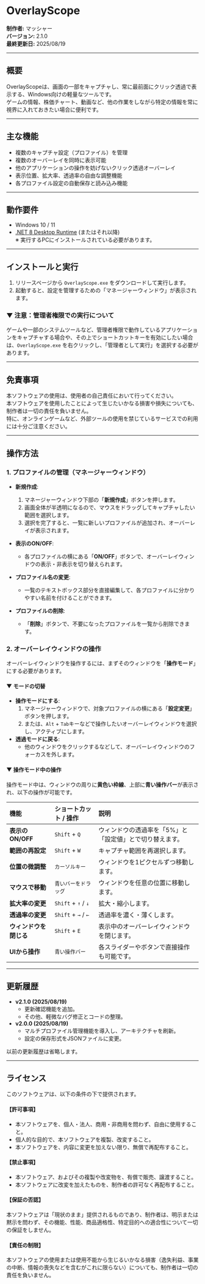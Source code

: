 ﻿# OverlayScope

**制作者:** マッシャー  
**バージョン:** 2.1.0  
**最終更新日:** 2025/08/19

---

## 概要

OverlayScopeは、画面の一部をキャプチャし、常に最前面にクリック透過で表示する、Windows向けの軽量なツールです。  
ゲームの情報、株価チャート、動画など、他の作業をしながら特定の情報を常に視界に入れておきたい場合に便利です。

---

## 主な機能

- 複数のキャプチャ設定（プロファイル）を管理
- 複数のオーバーレイを同時に表示可能
- 他のアプリケーションの操作を妨げないクリック透過オーバーレイ
- 表示位置、拡大率、透過率の自由な調整機能
- 各プロファイル設定の自動保存と読み込み機能

---

## 動作要件

- Windows 10 / 11
- [.NET 8 Desktop Runtime](https://dotnet.microsoft.com/ja-jp/download/dotnet/8.0) (またはそれ以降)  
  ※ 実行するPCにインストールされている必要があります。

---

## インストールと実行

1.  リリースページから `OverlayScope.exe` をダウンロードして実行します。
2.  起動すると、設定を管理するための「マネージャーウィンドウ」が表示されます。

### ▼ 注意：管理者権限での実行について
ゲームや一部のシステムツールなど、管理者権限で動作しているアプリケーションをキャプチャする場合や、その上でショートカットキーを有効にしたい場合は、`OverlayScope.exe` を右クリックし、「管理者として実行」を選択する必要があります。

---

## 免責事項

本ソフトウェアの使用は、使用者の自己責任において行ってください。  
本ソフトウェアを使用したことによって生じたいかなる損害や損失についても、制作者は一切の責任を負いません。  
特に、オンラインゲームなど、外部ツールの使用を禁じているサービスでの利用には十分ご注意ください。

---

## 操作方法

### 1. プロファイルの管理（マネージャーウィンドウ）

- **新規作成**:
  1.  マネージャーウィンドウ下部の「**新規作成**」ボタンを押します。
  2.  画面全体が半透明になるので、マウスをドラッグしてキャプチャしたい範囲を選択します。
  3.  選択を完了すると、一覧に新しいプロファイルが追加され、オーバーレイが表示されます。

- **表示のON/OFF**:
  - 各プロファイルの横にある「**ON/OFF**」ボタンで、オーバーレイウィンドウの表示・非表示を切り替えられます。

- **プロファイル名の変更**:
  - 一覧のテキストボックス部分を直接編集して、各プロファイルに分かりやすい名前を付けることができます。

- **プロファイルの削除**:
  - 「**削除**」ボタンで、不要になったプロファイルを一覧から削除できます。

### 2. オーバーレイウィンドウの操作

オーバーレイウィンドウを操作するには、まずそのウィンドウを「**操作モード**」にする必要があります。

#### ▼ モードの切替

- **操作モードにする**:
  1.  マネージャーウィンドウで、対象プロファイルの横にある「**設定変更**」ボタンを押します。
  2.  または、`Alt` + `Tab`キーなどで操作したいオーバーレイウィンドウを選択し、アクティブにします。
- **透過モードに戻る**:
  - 他のウィンドウをクリックするなどして、オーバーレイウィンドウのフォーカスを外します。

#### ▼ 操作モード中の操作
操作モード中は、ウィンドウの周りに**黄色い枠線**、上部に**青い操作バー**が表示され、以下の操作が可能です。

| 機能 | ショートカット / 操作 | 説明 |
| :--- | :--- | :--- |
| **表示のON/OFF** | `Shift` + `Q` | ウィンドウの透過率を「5%」と「設定値」とで切り替えます。 |
| **範囲の再設定** | `Shift` + `W` | キャプチャ範囲を再選択します。 |
| **位置の微調整** | `カーソルキー` | ウィンドウを1ピクセルずつ移動します。 |
| **マウスで移動** | `青いバーをドラッグ` | ウィンドウを任意の位置に移動します。 |
| **拡大率の変更** | `Shift` + `↑` / `↓` | 拡大・縮小します。 |
| **透過率の変更** | `Shift` + `→` / `←` | 透過率を濃く・薄くします。 |
| **ウィンドウを閉じる** | `Shift` + `E` | 表示中のオーバーレイウィンドウを閉じます。 |
| **UIから操作** | `青い操作バー` | 各スライダーやボタンで直接操作も可能です。 |


---

## 更新履歴

- **v2.1.0 (2025/08/19)**
  - 更新確認機能を追加。
  - その他、軽微なバグ修正とコードの整理。
- **v2.0.0 (2025/08/19)**
  - マルチプロファイル管理機能を導入し、アーキテクチャを刷新。
  - 設定の保存形式をJSONファイルに変更。

以前の更新履歴は省略します。

---

## ライセンス

このソフトウェアは、以下の条件の下で提供されます。

#### 【許可事項】
- 本ソフトウェアを、個人・法人、商用・非商用を問わず、自由に使用すること。
- 個人的な目的で、本ソフトウェアを複製、改変すること。
- 本ソフトウェアを、内容に変更を加えない限り、無償で再配布すること。

#### 【禁止事項】
- 本ソフトウェア、およびその複製や改変物を、有償で販売、譲渡すること。
- 本ソフトウェアに改変を加えたものを、制作者の許可なく再配布すること。

#### 【保証の否認】
本ソフトウェアは「現状のまま」提供されるものであり、制作者は、明示または黙示を問わず、その機能、性能、商品適格性、特定目的への適合性について一切の保証をしません。

#### 【責任の制限】
本ソフトウェアの使用または使用不能から生じるいかなる損害（逸失利益、事業の中断、情報の喪失などを含むがこれに限らない）についても、制作者は一切の責任を負いません。